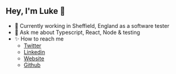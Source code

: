 ## Hey, I'm Luke 👋

- 🌱 Currently working in Sheffield, England as a software tester 
- 💬 Ask me about Typescript, React, Node & testing 
- ✨ How to reach me
  - [Twitter](https://twitter.com/LukeH_1999)
  - [Linkedin](https://www.linkedin.com/in/lukehowsam)
  - [Website](https://lhowsam.com)
  - [Github](https://github.com/luke-h1)
  